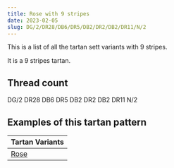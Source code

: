 ```yaml
---
title: Rose with 9 stripes
date: 2023-02-05
slug: DG/2/DR28/DB6/DR5/DB2/DR2/DB2/DR11/N/2
---
```

This is a list of all the tartan sett variants with 9 stripes.

It is a 9 stripes tartan.


## Thread count
DG/2 DR28 DB6 DR5 DB2 DR2 DB2 DR11 N/2

## Examples of this tartan pattern

| Tartan Variants |
|---------------|
| [Rose](/variants/dg/2/dr28/db6/dr5/db2/dr2/db2/dr11/n/2-db000052-dg11450d-draa0000-naaaaaa)||
